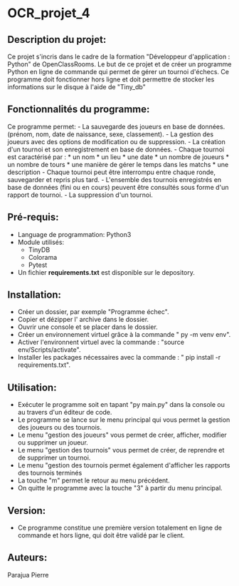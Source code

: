 # OCR_projet_4
## Description du projet:
  Ce projet s'incris dans le cadre de la formation "Développeur d'application : Python" de OpenClassRooms.
  Le but de ce projet et de créer un programme Python en ligne de commande qui permet de gérer un tournoi d'échecs. Ce programme doit fonctionner hors ligne et doit permettre de stocker les informations sur le disque à l'aide de "Tiny_db"
  
## Fonctionnalités du programme:
  Ce programme permet:
    - La sauvegarde des joueurs en base de données. (prénom, nom, date de naissance, sexe, classement).
    - La gestion des joueurs avec des options de modification ou de suppression.
    - La création d'un tournoi et son enregistrement en base de données.
    - Chaque tournoi est caractérisé par :
      * un nom
      * un lieu
      * une date
      * un nombre de joueurs
      * un nombre de tours
      * une manière de gérer le temps dans les matchs
      * une description
    - Chaque tournoi peut être interrompu entre chaque ronde, sauvegarder et repris plus tard.
    - L'ensemble des tournois enregistrés en base de données (fini ou en cours) peuvent être consultés sous forme d'un rapport de tournoi.
    - La suppression d'un tournoi.
    
 ## Pré-requis:
   - Language de programmation:
      Python3
   - Module utilisés:
      - TinyDB
      - Colorama
      - Pytest
   - Un fichier **requirements.txt** est disponible sur le depository.

## Installation:
   - Créer un dossier, par exemple "Programme échec".
   - Copier et dézipper l' archive dans le dossier.
   - Ouvrir une console et se placer dans le dossier.
   - Créer un environnement virtuel grâce à la commande " py -m venv env".
   - Activer l'environnent virtuel avec la commande : "source env/Scripts/activate".
   - Installer les packages nécessaires avec la commande : " pip install -r requirements.txt".

 ## Utilisation:
   - Exécuter le programme soit en tapant "py main.py" dans la console ou au travers d'un éditeur de code.
   - Le programme se lance sur le menu principal qui vous permet la gestion des joueurs ou des tournois.
   - Le menu "gestion des joueurs" vous permet de créer, afficher, modifier ou supprimer un joueur.
   - Le menu "gestion des tournois" vous permet de créer, de reprendre et de supprimer un tournoi.
   - Le menu "gestion des tournois permet également d'afficher les rapports des tournois terminés
   - La touche "m" permet le retour au menu précédent.
   - On quitte le programme avec la touche "3" à partir du menu principal.
  
   ## Version:
   - Ce programme constitue une première version totalement en ligne de commande et hors ligne, qui doit être validé par le client.
    
   ## Auteurs:
   Parajua Pierre
      
      
  